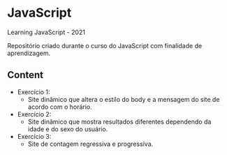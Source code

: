 # JavaScript
Learning JavaScript - 2021

Repositório criado durante o curso do JavaScript com finalidade de aprendizagem. 

## Content
* Exercício 1:
   * Site dinâmico que altera o estilo do body e a mensagem do site de acordo com o horário.
* Exercício 2:
   * Site dinâmico que mostra resultados diferentes dependendo da idade e do sexo do usuário.
* Exercício 3:
   * Site de contagem regressiva e progressiva.

